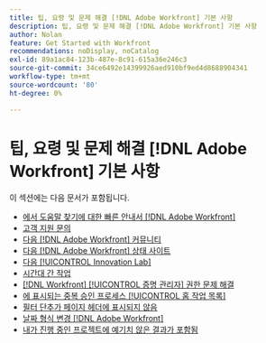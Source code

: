 ```yaml
---
title: 팁, 요령 및 문제 해결 [!DNL Adobe Workfront] 기본 사항
description: 팁, 요령 및 문제 해결 [!DNL Adobe Workfront] 기본 사항
author: Nolan
feature: Get Started with Workfront
recommendations: noDisplay, noCatalog
exl-id: 89a1ac84-123b-487e-8c91-615a36e246c3
source-git-commit: 34ce6492e14399926aed910bf9ed4d8688904341
workflow-type: tm+mt
source-wordcount: '80'
ht-degree: 0%

---
```


# 팁, 요령 및 문제 해결 [!DNL Adobe Workfront] 기본 사항

이 섹션에는 다음 문서가 포함됩니다.

* [에서 도움말 찾기에 대한 빠른 안내서 [!DNL Adobe Workfront]](../../workfront-basics/tips-tricks-and-troubleshooting/guide-for-help-in-workfront.md)
* [고객 지원 문의](../../workfront-basics/tips-tricks-and-troubleshooting/contact-customer-support.md)
* [다음 [!DNL Adobe Workfront] 커뮤니티](../../workfront-basics/tips-tricks-and-troubleshooting/workfront-community.md)
* [다음 [!DNL Adobe Workfront] 상태 사이트](../../workfront-basics/tips-tricks-and-troubleshooting/understand-the-status-site.md)
* [다음 [!UICONTROL Innovation Lab]](../../workfront-basics/tips-tricks-and-troubleshooting/idea-exchange.md)
* [시간대 간 작업](../../workfront-basics/tips-tricks-and-troubleshooting/working-across-timezones.md)
* [[!DNL Workfront] [!UICONTROL 증명 관리자] 권한 문제 해결](../../workfront-basics/tips-tricks-and-troubleshooting/wp-manager-permissions-troubleshooting.md)
* [에 표시되는 중복 승인 프로세스 [!UICONTROL 홈 작업 목록]](../../workfront-basics/tips-tricks-and-troubleshooting/duplicate-apprval-processes-home.md)
* [필터 단추가 페이지 헤더에 표시되지 않음](../../workfront-basics/tips-tricks-and-troubleshooting/filter-buttons-do-not-display-in-page-headers.md)
* [날짜 형식 변경 [!DNL Adobe Workfront]](../tips-tricks-and-troubleshooting/change-date-format-chrome.md)
* [내가 진행 중인 프로젝트에 예기치 않은 결과가 포함됨](../tips-tricks-and-troubleshooting/projects-im-on-filter-including-unexpected-results.md)
